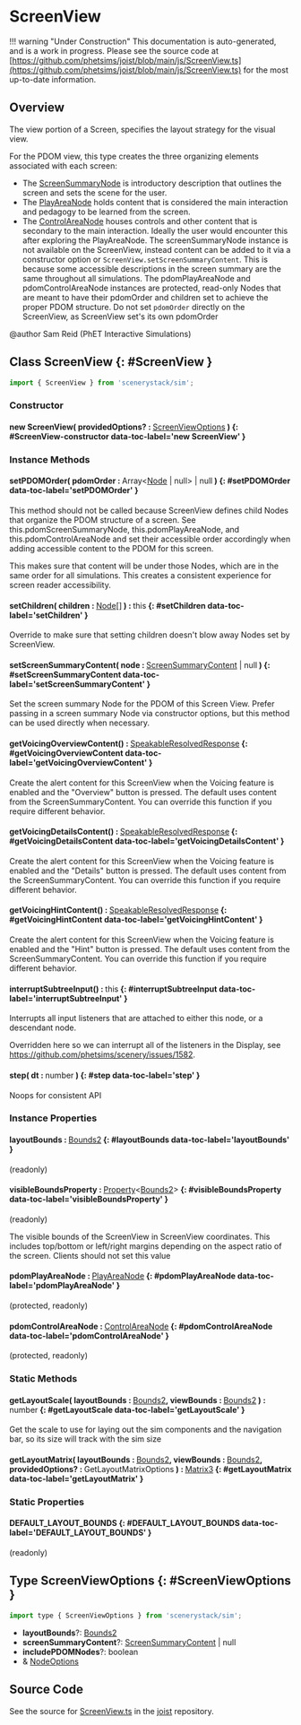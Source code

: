 # ScreenView

!!! warning "Under Construction"
    This documentation is auto-generated, and is a work in progress. Please see the source code at
    [https://github.com/phetsims/joist/blob/main/js/ScreenView.ts](https://github.com/phetsims/joist/blob/main/js/ScreenView.ts) for the most up-to-date information.

## Overview

The view portion of a Screen, specifies the layout strategy for the visual view.

For the PDOM view, this type creates  the three organizing elements associated with each screen:
- The [ScreenSummaryNode](../scenery-phet/ScreenSummaryNode.md) is introductory description that outlines the screen and sets the scene for the user.
- The [PlayAreaNode](../scenery-phet/PlayAreaNode.md) holds content that is considered the main interaction and pedagogy to be learned from the screen.
- The [ControlAreaNode](../scenery-phet/ControlAreaNode.md) houses controls and other content that is secondary to the main interaction. Ideally the user
      would encounter this after exploring the PlayAreaNode.
The screenSummaryNode instance is not available on the ScreenView, instead content can be added to it via a constructor
option or `ScreenView.setScreenSummaryContent`. This is because some accessible descriptions in the screen summary
are the same throughout all simulations. The pdomPlayAreaNode and pdomControlAreaNode instances are protected, read-only Nodes
that are meant to have their pdomOrder and children set to achieve the proper PDOM structure. Do not set
`pdomOrder` directly on the ScreenView, as ScreenView set's its own pdomOrder

@author Sam Reid (PhET Interactive Simulations)

## Class ScreenView {: #ScreenView }


```js
import { ScreenView } from 'scenerystack/sim';
```
### Constructor

#### new ScreenView( providedOptions? : <span style="font-weight: 400;">[ScreenViewOptions](../sim/ScreenView.md#ScreenViewOptions)</span> ) {: #ScreenView-constructor data-toc-label='new ScreenView' }

### Instance Methods

#### setPDOMOrder( pdomOrder : <span style="font-weight: 400;">Array&lt;[Node](../scenery/Node.md) | <span style="color: hsla(calc(var(--md-hue) + 180deg),80%,40%,1);">null</span>&gt; | <span style="color: hsla(calc(var(--md-hue) + 180deg),80%,40%,1);">null</span></span> ) {: #setPDOMOrder data-toc-label='setPDOMOrder' }

This method should not be called because ScreenView defines child Nodes that organize the PDOM structure of a
screen. See this.pdomScreenSummaryNode, this.pdomPlayAreaNode, and this.pdomControlAreaNode and set their accessible
order accordingly when adding accessible content to the PDOM for this screen.

This makes sure that content will be under those Nodes, which are in the same order for all simulations. This
creates a consistent experience for screen reader accessibility.

#### setChildren( children : <span style="font-weight: 400;">[Node](../scenery/Node.md)[]</span> ) : <span style="font-weight: 400;"><span style="color: hsla(calc(var(--md-hue) + 180deg),80%,40%,1);">this</span></span> {: #setChildren data-toc-label='setChildren' }

Override to make sure that setting children doesn't blow away Nodes set by ScreenView.

#### setScreenSummaryContent( node : <span style="font-weight: 400;">[ScreenSummaryContent](../sim/ScreenSummaryContent.md) | <span style="color: hsla(calc(var(--md-hue) + 180deg),80%,40%,1);">null</span></span> ) {: #setScreenSummaryContent data-toc-label='setScreenSummaryContent' }

Set the screen summary Node for the PDOM of this Screen View. Prefer passing in a screen summary Node via
constructor options, but this method can be used directly when necessary.

#### getVoicingOverviewContent() : <span style="font-weight: 400;">[SpeakableResolvedResponse](../utterance-queue/ResponsePacket.md#SpeakableResolvedResponse)</span> {: #getVoicingOverviewContent data-toc-label='getVoicingOverviewContent' }

Create the alert content for this ScreenView when the Voicing feature is enabled and the "Overview" button
is pressed.
The default uses content from the ScreenSummaryContent. You can override this function if you require different behavior.

#### getVoicingDetailsContent() : <span style="font-weight: 400;">[SpeakableResolvedResponse](../utterance-queue/ResponsePacket.md#SpeakableResolvedResponse)</span> {: #getVoicingDetailsContent data-toc-label='getVoicingDetailsContent' }

Create the alert content for this ScreenView when the Voicing feature is enabled and the "Details" button is
pressed.
The default uses content from the ScreenSummaryContent. You can override this function if you require different behavior.

#### getVoicingHintContent() : <span style="font-weight: 400;">[SpeakableResolvedResponse](../utterance-queue/ResponsePacket.md#SpeakableResolvedResponse)</span> {: #getVoicingHintContent data-toc-label='getVoicingHintContent' }

Create the alert content for this ScreenView when the Voicing feature is enabled and the "Hint" button is pressed.
The default uses content from the ScreenSummaryContent. You can override this function if you require different behavior.

#### interruptSubtreeInput() : <span style="font-weight: 400;"><span style="color: hsla(calc(var(--md-hue) + 180deg),80%,40%,1);">this</span></span> {: #interruptSubtreeInput data-toc-label='interruptSubtreeInput' }

Interrupts all input listeners that are attached to either this node, or a descendant node.

Overridden here so we can interrupt all of the listeners in the Display, see
https://github.com/phetsims/scenery/issues/1582.

#### step( dt : <span style="font-weight: 400;"><span style="color: hsla(calc(var(--md-hue) + 180deg),80%,40%,1);">number</span></span> ) {: #step data-toc-label='step' }

Noops for consistent API

### Instance Properties

#### layoutBounds : <span style="font-weight: 400;">[Bounds2](../dot/Bounds2.md)</span> {: #layoutBounds data-toc-label='layoutBounds' }

(readonly)

#### visibleBoundsProperty : <span style="font-weight: 400;">[Property](../axon/Property.md)&lt;[Bounds2](../dot/Bounds2.md)&gt;</span> {: #visibleBoundsProperty data-toc-label='visibleBoundsProperty' }

(readonly)

The visible bounds of the ScreenView in ScreenView coordinates.  This includes top/bottom or left/right margins
depending on the aspect ratio of the screen. Clients should not set this value

#### pdomPlayAreaNode : <span style="font-weight: 400;">[PlayAreaNode](../scenery-phet/PlayAreaNode.md)</span> {: #pdomPlayAreaNode data-toc-label='pdomPlayAreaNode' }

(protected, readonly)

#### pdomControlAreaNode : <span style="font-weight: 400;">[ControlAreaNode](../scenery-phet/ControlAreaNode.md)</span> {: #pdomControlAreaNode data-toc-label='pdomControlAreaNode' }

(protected, readonly)

### Static Methods

#### getLayoutScale( layoutBounds : <span style="font-weight: 400;">[Bounds2](../dot/Bounds2.md)</span>, viewBounds : <span style="font-weight: 400;">[Bounds2](../dot/Bounds2.md)</span> ) : <span style="font-weight: 400;"><span style="color: hsla(calc(var(--md-hue) + 180deg),80%,40%,1);">number</span></span> {: #getLayoutScale data-toc-label='getLayoutScale' }

Get the scale to use for laying out the sim components and the navigation bar, so its size will track
with the sim size

#### getLayoutMatrix( layoutBounds : <span style="font-weight: 400;">[Bounds2](../dot/Bounds2.md)</span>, viewBounds : <span style="font-weight: 400;">[Bounds2](../dot/Bounds2.md)</span>, providedOptions? : <span style="font-weight: 400;">GetLayoutMatrixOptions</span> ) : <span style="font-weight: 400;">[Matrix3](../dot/Matrix3.md)</span> {: #getLayoutMatrix data-toc-label='getLayoutMatrix' }

### Static Properties

#### DEFAULT_LAYOUT_BOUNDS {: #DEFAULT_LAYOUT_BOUNDS data-toc-label='DEFAULT_LAYOUT_BOUNDS' }

(readonly)



## Type ScreenViewOptions {: #ScreenViewOptions }


```js
import type { ScreenViewOptions } from 'scenerystack/sim';
```


- **layoutBounds**?: [Bounds2](../dot/Bounds2.md)
- **screenSummaryContent**?: [ScreenSummaryContent](../sim/ScreenSummaryContent.md) | <span style="color: hsla(calc(var(--md-hue) + 180deg),80%,40%,1);">null</span>
- **includePDOMNodes**?: <span style="color: hsla(calc(var(--md-hue) + 180deg),80%,40%,1);">boolean</span>
- &amp; [NodeOptions](../scenery/Node.md#NodeOptions)




## Source Code

See the source for [ScreenView.ts](https://github.com/phetsims/joist/blob/main/js/ScreenView.ts) in the [joist](https://github.com/phetsims/joist) repository.
